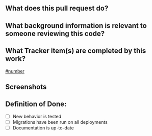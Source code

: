 ## What does this pull request do?

## What background information is relevant to someone reviewing this code?

## What Tracker item(s) are completed by this work?

[#number](https://www.pivotaltracker.com/story/show/number)

## Screenshots

## Definition of Done:

- [ ] New behavior is tested
- [ ] Migrations have been run on all deployments
- [ ] Documentation is up-to-date
